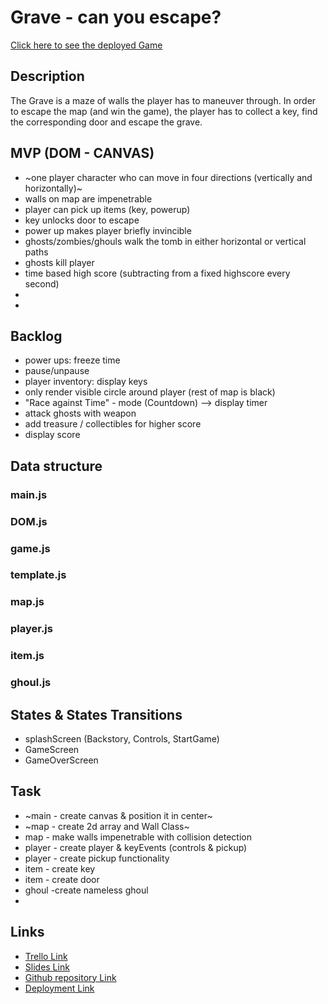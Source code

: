 # Grave - can you escape?

<a href="https://jmchor.github.io/grave_game/" target="_blank"> Click here to see the deployed Game </a>

## Description

The Grave is a maze of walls the player has to maneuver through. In order to escape the map (and win the game), the player has to collect a key, find the corresponding door and escape the grave.

## MVP (DOM - CANVAS)

- ~one player character who can move in four directions (vertically and horizontally)~
- walls on map are impenetrable
- player can pick up items (key, powerup)
- key unlocks door to escape
- power up makes player briefly invincible
- ghosts/zombies/ghouls walk the tomb in either horizontal or vertical paths
- ghosts kill player
- time based high score (subtracting from a fixed highscore every second)
-
-

## Backlog

- power ups: freeze time
- pause/unpause
- player inventory: display keys
- only render visible circle around player (rest of map is black)
- "Race against Time" - mode (Countdown) --> display timer
- attack ghosts with weapon
- add treasure / collectibles for higher score
- display score

## Data structure

### main.js

### DOM.js

### game.js

### template.js

### map.js

### player.js

### item.js

### ghoul.js

## States & States Transitions

- splashScreen (Backstory, Controls, StartGame)
- GameScreen
- GameOverScreen

## Task

- ~main - create canvas & position it in center~
- ~map - create 2d array and Wall Class~
- map - make walls impenetrable with collision detection
- player - create player & keyEvents (controls & pickup)
- player - create pickup functionality
- item - create key
- item - create door
- ghoul -create nameless ghoul
-

## Links

- [Trello Link](https://trello.com)
- [Slides Link](http://slides.com)
- [Github repository Link](http://github.com)
- [Deployment Link](http://github.com)
